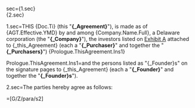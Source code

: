 sec={1.sec}<br>{2.sec}

1.sec=THIS {Doc.Ti} (this "<strong>{_Agreement}</strong>"), is made as of {AGT.Effective.YMD} by and among {Company.Name.Full}, a Delaware corporation (the "<strong>{_Company}</strong>"), the investors listed on <u>Exhibit A</u> attached to {_this_Agreement} (each a "<strong>{_Purchaser}</strong>" and together the "<strong>{_Purchasers}</strong>") {Prologue.ThisAgreement.Ins1}

Prologue.ThisAgreement.Ins1=and the persons listed as "{_Founder}s" on the signature pages to {_this_Agreement} (each a "<strong>{_Founder}</strong>" and together the "<strong>{_Founder}s</strong>").

2.sec=The parties hereby agree as follows:

=[G/Z/para/s2]
